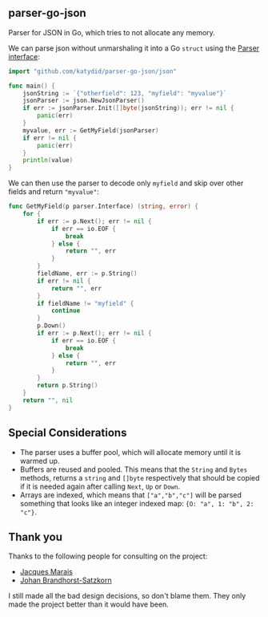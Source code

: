 ## parser-go-json

Parser for JSON in Go, which tries to not allocate any memory.

We can parse json without unmarshaling it into a Go `struct` using the [Parser interface](https://github.com/katydid/parser-go):

```go
import "github.com/katydid/parser-go-json/json"

func main() {
    jsonString := `{"otherfield": 123, "myfield": "myvalue"}`
    jsonParser := json.NewJsonParser()
    if err := jsonParser.Init([]byte(jsonString)); err != nil {
        panic(err)
    }
    myvalue, err := GetMyField(jsonParser)
    if err != nil {
        panic(err)
    }
    println(value)
}
```

We can then use the parser to decode only `myfield` and skip over other fields and return `"myvalue"`:

```go
func GetMyField(p parser.Interface) (string, error) {
	for {
		if err := p.Next(); err != nil {
			if err == io.EOF {
				break
			} else {
				return "", err
			}
		}
		fieldName, err := p.String()
		if err != nil {
			return "", err
		}
		if fieldName != "myfield" {
			continue
		}
		p.Down()
		if err := p.Next(); err != nil {
			if err == io.EOF {
				break
			} else {
				return "", err
			}
		}
		return p.String()
	}
	return "", nil
}
```

## Special Considerations

* The parser uses a buffer pool, which will allocate memory until it is warmed up.
* Buffers are reused and pooled. This means that the `String` and `Bytes` methods, returns a `string` and `[]byte` respectively that should be copied if it is needed again after calling `Next`, `Up` or `Down`.
* Arrays are indexed, which means that `["a","b","c"]` will be parsed something that looks like an integer indexed map: `{O: "a", 1: "b", 2: "c"}`.

## Thank you

Thanks to the following people for consulting on the project:

- [Jacques Marais](https://www.linkedin.com/in/ajacquesmarais/)
- [Johan Brandhorst-Satzkorn](https://www.linkedin.com/in/jbrandhorst/)

I still made all the bad design decisions, so don't blame them.
They only made the project better than it would have been.
